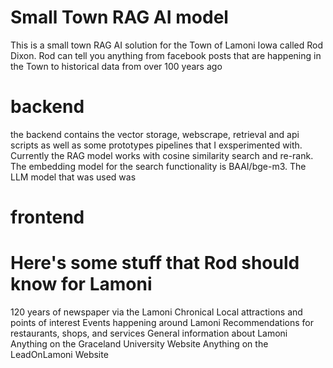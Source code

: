 # Small Town RAG AI model
This is a small town RAG AI solution for the Town of Lamoni Iowa called Rod Dixon. Rod can tell you anything from facebook posts that are happening in the Town to historical data from over 100 years ago

# backend
the backend contains the vector storage, webscrape, retrieval and api scripts as well as some prototypes pipelines that I exsperimented with.
Currently the RAG model works with cosine similarity search and re-rank. The embedding model for the search functionality is BAAI/bge-m3. The LLM model that was used was 

# frontend


# Here's some stuff that Rod should know for Lamoni

120 years of newspaper via the Lamoni Chronical
Local attractions and points of interest
Events happening around Lamoni
Recommendations for restaurants, shops, and services
General information about Lamoni
Anything on the Graceland University Website
Anything on the LeadOnLamoni Website
